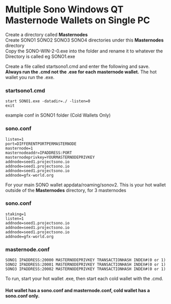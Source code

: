 # Multiple Sono Windows QT Masternode Wallets on Single PC  

Create a directory called **Masternodes**  
Create SONO1 SONO2 SONO3 SONO4 directories under this **Masternodes** directory  
Copy the SONO-WIN-2-0.exe into the folder and rename it to whatever the Directory is called eg SONO1.exe  

Create a file called startsono1.cmd and enter the following and save. **Always run the .cmd not the .exe for each masternode wallet.** The hot wallet you run the .exe.    
### startsono1.cmd  
```
start SONO1.exe -datadir=./ -listen=0
exit
```

example conf in SONO1 folder (Cold Wallets Only)    
### sono.conf  
```
listen=1
port=DIFFERENTPORTPERMASTERNODE
masternode=1
masternodeaddr=IPADDRESS:PORT
masternodeprivkey=YOURMASTERNODEPRIVKEY
addnode=seed1.projectsono.io
addnode=seed1.projectsono.io
addnode=seed1.projectsono.io
addnode=gfx-world.org
```

For your main SONO wallet appdata/roaming/sonov2. This is your hot wallet outside of the **Masternodes** directory, for 3 masternodes  
### sono.conf
```
staking=1
listen=1
addnode=seed1.projectsono.io
addnode=seed1.projectsono.io
addnode=seed1.projectsono.io
addnode=gfx-world.org
```
### masternode.conf  
```
SONO1 IPADDRESS:20000 MASTERNODEPRIVKEY TRANSACTIONHASH INDEX#(0 or 1)
SONO2 IPADDRESS:20001 MASTERNODEPRIVKEY TRANSACTIONHASH INDEX#(0 or 1)
SONO3 IPADDRESS:20002 MASTERNODEPRIVKEY TRANSACTIONHASH INDEX#(0 or 1)
```
To run, start your hot wallet .exe, then start each cold wallet with the .cmd.  
#### Hot wallet has a sono.conf and masternode.conf, cold wallet has a sono.conf only.
